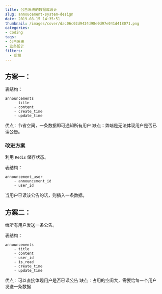 ```yaml
---
title: 公告系统的数据库设计
slug: annoucement-system-design
date: 2019-08-15 14:35:51
thumbnail: /images/cover/dac06c02d9434d98e0d97e041d418071.png
categories:
- Coding
tags:
- 公告系统
- 业务设计
filters:
  - 后端
---
```


## 方案一：
表结构：
```
announcements
	- title
	- content
	- create_time
	- update_time
```
优点：节省空间，一条数据即可通知所有用户
缺点：弊端是无法体现用户是否已读公告。

### 改进方案
利用 `Redis` 储存状态。

表结构：
```
announcement_user
	- announcement_id
	- user_id
```
当用户已读该公告的话，则插入一条数据。

## 方案二：
给所有用户发送一条公告。

表结构：
```
announcements
	- title
	- content
	- user_id
	- is_read
	- create_time
	- update_time
```
优点：可以直接体现用户是否已读公告
缺点：占用的空间大，需要给每一个用户发送一条数据
